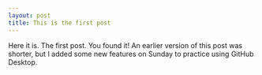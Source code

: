 ```yaml
---
layout: post
title: This is the first post
---
```


Here it is.
The first post. You found it! 
An earlier version of this post was shorter, but I added some new features on Sunday to practice using GitHub Desktop. 
